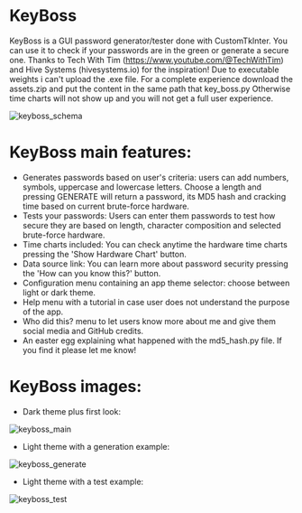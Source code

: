 # KeyBoss

KeyBoss is a GUI password generator/tester done with CustomTkInter. You can use it to check if your passwords are in the green or generate a secure one. 
Thanks to Tech With Tim (https://www.youtube.com/@TechWithTim) and Hive Systems (hivesystems.io) for the inspiration!
Due to executable weights i can't upload the .exe file. For a complete experience download the assets.zip and put the content in the same path that key_boss.py
Otherwise time charts will not show up and you will not get a full user experience.

![keyboss_schema](https://github.com/JVinuelas19/KeyBoss/assets/111135343/181b95c3-6d30-4eb2-8496-c89415be12b2)

# KeyBoss main features:
- Generates passwords based on user's criteria: users can add numbers, symbols, uppercase and lowercase letters. Choose a length and pressing GENERATE will return a password, its MD5 hash and cracking time based on current brute-force hardware.
- Tests your passwords: Users can enter them passwords to test how secure they are based on length, character composition and selected brute-force hardware.
- Time charts included: You can check anytime the hardware time charts pressing the 'Show Hardware Chart' button.
- Data source link: You can learn more about password security pressing the 'How can you know this?' button.
- Configuration menu containing an app theme selector: choose between light or dark theme.
- Help menu with a tutorial in case user does not understand the purpose of the app.
- Who did this? menu to let users know more about me and give them social media and GitHub credits.
- An easter egg explaining what happened with the md5_hash.py file. If you find it please let me know!


# KeyBoss images:

- Dark theme plus first look:

![keyboss_main](https://github.com/JVinuelas19/KeyBoss/assets/111135343/acce306c-3569-43a5-96dd-9c8ba4087fa7)

- Light theme with a generation example:

![keyboss_generate](https://github.com/JVinuelas19/KeyBoss/assets/111135343/01fd17fa-d67d-4dde-bc6b-8a267a83fb0c)

- Light theme with a test example:

![keyboss_test](https://github.com/JVinuelas19/KeyBoss/assets/111135343/a3b6cb8a-412a-40ba-887a-20bc20695a0b)




